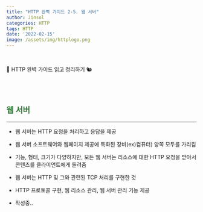 ```yaml
---
title: "HTTP 완벽 가이드 2-5. 웹 서버"
author: Jinsol
categories: HTTP
tags: HTTP
date: '2022-02-15'
image: /assets/img/httplogo.png
---
```


<br>

📘 HTTP 완벽 가이드 읽고 정리하기 🐿︎

<br>
<br>

## <span style="color:#357C3C">**웹 서버**</span>
<hr>

- 웹 서버는 HTTP 요청을 처리하고 응답을 제공

- 웹 서버 소프트웨어와 웹페이지 제공에 특화된 장비(ex)컴퓨터) 양쪽 모두를 가리킴

- 기능, 형태, 크기가 다양하지만, 모든 웹 서버는 리소스에 대한 HTTP 요청을 받아서 콘텐츠를 클라이언트에게 돌려줌

- 웹 서버는 HTTP 및 그와 관련된 TCP 처리를 구현한 것

- HTTP 프로토콜 구현, 웹 리소스 관리, 웹 서버 관리 기능 제공

- 작성중..
